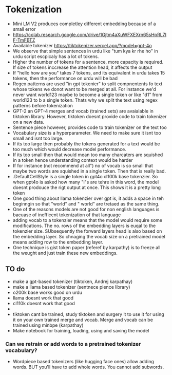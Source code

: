 # Tokenization

- Mini LM V2 produces completley different embedding because of a small error
- https://colab.research.google.com/drive/1Gjtm4aXuWFXEXrn65sHpRL7IF-TmFBTZ
- Available tokenizer https://tiktokenizer.vercel.app/?model=gpt-4o
- We observe that simple sentences in urdu like "tum kya kr rhe ho" in urdu script escpicaly has a lot of tokens.
- Higher the number of tokens for a sentence, more capacity is required. If size of tokens inccrease the attention head, it affects the output
- If "hello how are you" takes 7 tokens, and its equivalent in urdu takes 15 tokens, then the performance on urdu will be bad
- Regex patterns are used "in gpt tokenier" to split compnentents fo text whose tokens we donot want to be merged at all. For instance we'd never want world123 maybe to become a single token or like "d1" from world123 to b a single token. Thats why we split the text using regex patterns before tokenization
- GPT-2 an GPT-4 merges and vocab (trained sets) are avaialable in tiktoken library. However, tiktoken doesnt provide code to train tokenizer on a new data.
- Sentence piece however, provides code to train tokenizer on the text too
- Vocabulary size is a hyperparameter. We need to make sure it isnt too small and isnt too large.
- If its too large then probably the tokens generated for a text would be too much which would decrease model performance.
- If its too small then that would mean too many charcaters are squished in a token hence understanding context would be harder
- If for instance (not recommend at all") no of vocab is so small that maybe two words are squished in a single token. Then that is really bad.
- .DefaultCellStyle is a single token in gpt4o cl100k base tokenzier. So when gpt4o is asked how many "l"s are tehre in this word, the model doesnt prodouce the rigt output at once. This shows it is a pretty long token
- One good thing about llama tokenzier over gpt is, it adds a space in teh beginngin so that "world" and " world" are tretaed as the same thing.
- One of the reasons models are not good for non english languages is bacuase of inefficent tokenization of that language
- adding vocab to a tokenzier means that the model would require some modifications. The no. rows of the embedding layers is euqal to the tokenzier size. SUbsequently the forward layers head is also based on the embedding layer. So chnaging the vocab size on a pretrained model means adding row to the embedding layer.
- One technique is gist token paper (referef by karpathy) is to freeze all the weught and just train these new embeddings.

## TO do

- make a gpt-based tokenizer (tiktoken, Andrej karpathay)
- make a llama based tokenizer (sentnece pience library)
- o200k base works good on urdu
- llama doesnt work that good
- cl110k doesnt work that good
- 
- tiktoken cant be trained, study tiktoken and surgery it to use it for using it on your own trained merge and vocab. Merge and vocab can be trained using minbpe (karpathay)
- Make notebook for training, loading, using and saving the model

### Can we retrain or add words to a pretrained tokenizer vocabulary?

- Wordpiece based tokenizers (like hugging face ones) allow adding words. BUT you'll have to add whole words. You cannot add subwords.
